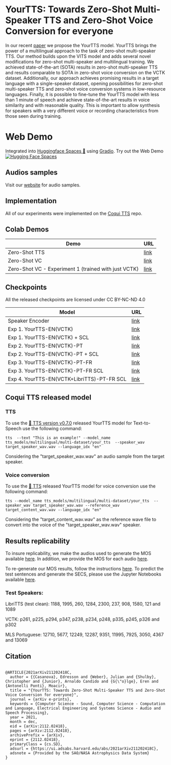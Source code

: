 # YourTTS: Towards Zero-Shot Multi-Speaker TTS and Zero-Shot Voice Conversion for everyone


In our recent [paper](https://arxiv.org/abs/2112.02418) we propose the YourTTS model. YourTTS brings the power of a multilingual approach to the task of zero-shot multi-speaker TTS. Our method builds upon the VITS model and adds several novel modifications for zero-shot multi-speaker and multilingual training. We achieved state-of-the-art (SOTA) results in zero-shot multi-speaker TTS and results comparable to SOTA in zero-shot voice conversion on the VCTK dataset. Additionally, our approach achieves promising results in a target language with a single-speaker dataset, opening possibilities for zero-shot multi-speaker TTS and zero-shot voice conversion systems in low-resource languages. Finally, it is possible to fine-tune the YourTTS model with less than 1 minute of speech and achieve state-of-the-art results in voice similarity and with reasonable quality. This is important to allow synthesis for speakers with a very different voice or recording characteristics from those seen during training. 

# Web Demo

Integrated into [Huggingface Spaces 🤗](https://huggingface.co/spaces) using [Gradio](https://github.com/gradio-app/gradio). Try out the Web Demo [![Hugging Face Spaces](https://img.shields.io/badge/%F0%9F%A4%97%20Hugging%20Face-Spaces-blue)](https://huggingface.co/spaces/ICML2022/YourTTS)

## Audios samples
Visit our [website](https://edresson.github.io/YourTTS/) for audio samples.

## Implementation
All of our experiments were implemented on the [Coqui TTS](https://github.com/coqui-ai/tts) repo.


## Colab Demos

| Demo                        | URL                                                                                            |
|-----------------------------|------------------------------------------------------------------------------------------------|
| Zero-Shot TTS               | [link](https://colab.research.google.com/drive/1WArisOG8vLGvrnoaLyEBOlJ0jG3LDtc2?usp=sharing)  |
| Zero-Shot VC                | [link](https://colab.research.google.com/drive/1gjdwOKCZuavPn_5oy8QA01sKmXpEq5AZ?usp=sharing) |
| Zero-Shot VC - Experiment 1 (trained with just VCTK)             | [link](https://colab.research.google.com/drive/1r0NDBxxW5RZjQ1Jy99XohnY6thYWNBCd?usp=sharing) |


## Checkpoints

All the released checkpoints are licensed under CC BY-NC-ND 4.0

| Model                        | URL                                                                                            |
|------------------------------|------------------------------------------------------------------------------------------------|
| Speaker Encoder              | [link](https://drive.google.com/drive/folders/1WKK70aBnA-ZI2Z1Ka_zWgBK7O0Y3TLey?usp=sharing)   |
| Exp 1. YourTTS-EN(VCTK)         | [link](https://drive.google.com/drive/folders/15MfBCRyM8ViZ5Ghe16bGz0UtB_O0iovX?usp=sharing)   |
| Exp 1. YourTTS-EN(VCTK)  + SCL         | [link](https://drive.google.com/drive/folders/10hX5B_h0dzroY7bVNPodC8hzhz4nklzR?usp=sharing)   |
| Exp 2. YourTTS-EN(VCTK)-PT          | [link](https://drive.google.com/drive/folders/1Mdob20nFQEKUwavw_DhqMc1MfG3CNNNI?usp=sharing) |
| Exp 2. YourTTS-EN(VCTK)-PT  + SCL   | [link](https://drive.google.com/drive/folders/1uorMp_A0LNEfwdkM1QB9jz4Mf3kM5sGn?usp=sharing) |
| Exp 3. YourTTS-EN(VCTK)-PT-FR       | [link](https://drive.google.com/drive/folders/15NAhIeHXJZLxrZMoCaUlH_7mS7TRqdme?usp=sharing) |
| Exp 3. YourTTS-EN(VCTK)-PT-FR SCL   | [link](https://drive.google.com/drive/folders/1H7VrW6eUO0wle-e6Un3mp77udkZLMrMr?usp=sharing) |
| Exp 4. YourTTS-EN(VCTK+LibriTTS)-PT-FR SCL | [link](https://drive.google.com/drive/folders/15G-QS5tYQPkqiXfAdialJjmuqZV0azQV?usp=sharing) |


## Coqui TTS released model
### TTS
To use the [🐸 TTS version v0.7.0](https://github.com/coqui-ai/TTS) released YourTTS model for Text-to-Speech use the following command: 
```
tts  --text "This is an example!" --model_name tts_models/multilingual/multi-dataset/your_tts  --speaker_wav target_speaker_wav.wav --language_idx "en"
```
Considering the "target_speaker_wav.wav" an audio sample from the target speaker.


### Voice conversion

To use the [🐸 TTS](https://github.com/coqui-ai/TTS) released YourTTS model for voice conversion use the following command: 

```
tts --model_name tts_models/multilingual/multi-dataset/your_tts  --speaker_wav target_speaker_wav.wav --reference_wav  target_content_wav.wav --language_idx "en"
```
Considering the "target_content_wav.wav" as the reference wave file to convert into the voice of the  "target_speaker_wav.wav" speaker.


## Results replicability

To insure replicability, we make the audios used to generate the MOS available [here](https://github.com/Edresson/YourTTS/releases/download/MOS/Audios_MOS.zip). In addition, we provide the MOS for each audio [here](https://github.com/Edresson/YourTTS/tree/main/metrics/MOS).

To re-generate our MOS results, follow the instructions [here](https://github.com/Edresson/YourTTS/tree/main/metrics/MOS). To predict the test sentences and generate the SECS, please use the Jupyter Notebooks available [here](https://github.com/Edresson/YourTTS/tree/main/metrics/SECS).
### Test Speakers:
  LibriTTS (test clean): 1188, 1995, 260, 1284, 2300, 237, 908, 1580, 121 and 1089
  
  VCTK: p261, p225, p294, p347, p238, p234, p248, p335, p245, p326 and p302
  
  MLS Portuguese:  12710, 5677, 12249, 12287, 9351, 11995, 7925, 3050, 4367 and 13069
  

## Citation

```

@ARTICLE{2021arXiv211202418C,
  author = {{Casanova}, Edresson and {Weber}, Julian and {Shulby}, Christopher and {Junior}, Arnaldo Candido and {G{\"o}lge}, Eren and {Antonelli Ponti}, Moacir},
  title = "{YourTTS: Towards Zero-Shot Multi-Speaker TTS and Zero-Shot Voice Conversion for everyone}",
  journal = {arXiv e-prints},
  keywords = {Computer Science - Sound, Computer Science - Computation and Language, Electrical Engineering and Systems Science - Audio and Speech Processing},
  year = 2021,
  month = dec,
  eid = {arXiv:2112.02418},
  pages = {arXiv:2112.02418},
  archivePrefix = {arXiv},
  eprint = {2112.02418},
  primaryClass = {cs.SD},
  adsurl = {https://ui.adsabs.harvard.edu/abs/2021arXiv211202418C},
  adsnote = {Provided by the SAO/NASA Astrophysics Data System}
}

```
